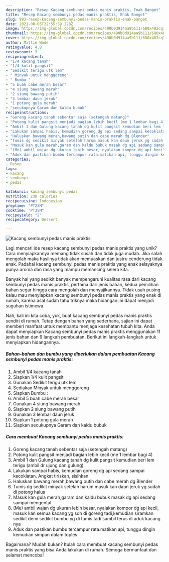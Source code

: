 ```yaml
---
description: "Resep Kacang sembunyi pedas manis praktis, Enak Banget"
title: "Resep Kacang sembunyi pedas manis praktis, Enak Banget"
slug: 993-resep-kacang-sembunyi-pedas-manis-praktis-enak-banget
date: 2021-08-05T22:55:59.228Z
image: https://img-global.cpcdn.com/recipes/490b0d914aa9b111/680x482cq70/kacang-sembunyi-pedas-manis-praktis-foto-resep-utama.jpg
thumbnail: https://img-global.cpcdn.com/recipes/490b0d914aa9b111/680x482cq70/kacang-sembunyi-pedas-manis-praktis-foto-resep-utama.jpg
cover: https://img-global.cpcdn.com/recipes/490b0d914aa9b111/680x482cq70/kacang-sembunyi-pedas-manis-praktis-foto-resep-utama.jpg
author: Mattie Wade
ratingvalue: 4.8
reviewcount: 3
recipeingredient:
- "1/4 kacang tanah"
- "1/4 kulit pangsit"
- "Sedikit terigu utk lem"
- " Minyak untuk menggoreng"
- " Bumbu "
- "5 buah cabe merah besar"
- "4 siung bawang merah"
- "2 siung bawang putih"
- "3 lembar daun jeruk"
- "1 potong gula merah"
- "secukupnya Garam dan kaldu bubuk"
recipeinstructions:
- "Goreng kacang tanah sebentar saja (setengah matang)"
- "Potong kulit pangsit menjadi bagian lebih kecil (me 1 lembar bagi 4)"
- "Ambil 1 dan Gulung kacang tanah dg kulit pangsit kemudian beri lem terigu (ambil dr ujung dan gulung)"
- "Lakukan sampai habis, kemudian goreng dg api sedang sampai kecoklatan. Angkat tiriskan, sisihkan"
- "Haluskan bawang merah,bawang putih dan cabe merah dg Blender"
- "Tumis dg sedikit minyak setelah harum masuk kan daun jeruk yg sudah di potong halus"
- "Masuk kan gula merah,garam dan kaldu bubuk masak dg api sedang sampai mengental"
- "(Me) ambil wajan dg ukuran lebih besar, nyalakan kompor dg api kecil, masuk kan semua kacang yg sdh di goreng tadi,kemudian siramkan sedikit demi sedikit bumbu yg di tumis tadi sambil terus di aduk kacang nya"
- "Aduk dan pastikan bumbu tercampur rata.matikan api, tunggu dingin kemudian simpan dalam toples"
categories:
- Resep
tags:
- kacang
- sembunyi
- pedas

katakunci: kacang sembunyi pedas 
nutrition: 238 calories
recipecuisine: Indonesian
preptime: "PT23M"
cooktime: "PT35M"
recipeyield: "2"
recipecategory: Dessert

---
```



![Kacang sembunyi pedas manis praktis](https://img-global.cpcdn.com/recipes/490b0d914aa9b111/680x482cq70/kacang-sembunyi-pedas-manis-praktis-foto-resep-utama.jpg)

Lagi mencari ide resep kacang sembunyi pedas manis praktis yang unik? Cara menyiapkannya memang tidak susah dan tidak juga mudah. Jika salah mengolah maka hasilnya tidak akan memuaskan dan justru cenderung tidak enak. Padahal kacang sembunyi pedas manis praktis yang enak selayaknya punya aroma dan rasa yang mampu memancing selera kita.



Banyak hal yang sedikit banyak mempengaruhi kualitas rasa dari kacang sembunyi pedas manis praktis, pertama dari jenis bahan, kedua pemilihan bahan segar hingga cara mengolah dan menyajikannya. Tidak usah pusing kalau mau menyiapkan kacang sembunyi pedas manis praktis yang enak di rumah, karena asal sudah tahu triknya maka hidangan ini dapat menjadi suguhan istimewa.


Nah, kali ini kita coba, yuk, buat kacang sembunyi pedas manis praktis sendiri di rumah. Tetap dengan bahan yang sederhana, sajian ini dapat memberi manfaat untuk membantu menjaga kesehatan tubuh kita. Anda dapat menyiapkan Kacang sembunyi pedas manis praktis menggunakan 11 jenis bahan dan 9 langkah pembuatan. Berikut ini langkah-langkah untuk menyiapkan hidangannya.

<!--inarticleads1-->

##### Bahan-bahan dan bumbu yang diperlukan dalam pembuatan Kacang sembunyi pedas manis praktis:

1. Ambil 1/4 kacang tanah
1. Siapkan 1/4 kulit pangsit
1. Gunakan Sedikit terigu utk lem
1. Sediakan  Minyak untuk menggoreng
1. Siapkan  Bumbu :
1. Ambil 5 buah cabe merah besar
1. Gunakan 4 siung bawang merah
1. Siapkan 2 siung bawang putih
1. Gunakan 3 lembar daun jeruk
1. Siapkan 1 potong gula merah
1. Siapkan secukupnya Garam dan kaldu bubuk




<!--inarticleads2-->

##### Cara membuat Kacang sembunyi pedas manis praktis:

1. Goreng kacang tanah sebentar saja (setengah matang)
1. Potong kulit pangsit menjadi bagian lebih kecil (me 1 lembar bagi 4)
1. Ambil 1 dan Gulung kacang tanah dg kulit pangsit kemudian beri lem terigu (ambil dr ujung dan gulung)
1. Lakukan sampai habis, kemudian goreng dg api sedang sampai kecoklatan. Angkat tiriskan, sisihkan
1. Haluskan bawang merah,bawang putih dan cabe merah dg Blender
1. Tumis dg sedikit minyak setelah harum masuk kan daun jeruk yg sudah di potong halus
1. Masuk kan gula merah,garam dan kaldu bubuk masak dg api sedang sampai mengental
1. (Me) ambil wajan dg ukuran lebih besar, nyalakan kompor dg api kecil, masuk kan semua kacang yg sdh di goreng tadi,kemudian siramkan sedikit demi sedikit bumbu yg di tumis tadi sambil terus di aduk kacang nya
1. Aduk dan pastikan bumbu tercampur rata.matikan api, tunggu dingin kemudian simpan dalam toples




Bagaimana? Mudah bukan? Itulah cara membuat kacang sembunyi pedas manis praktis yang bisa Anda lakukan di rumah. Semoga bermanfaat dan selamat mencoba!

